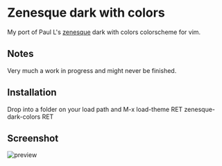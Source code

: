 # Zenesque dark with colors

My port of Paul L's [zenesque](http://www.vim.org/scripts/script.php?script_id=3340) dark with colors colorscheme for vim.

## Notes

Very much a work in progress and might never be finished.

## Installation

Drop into a folder on your load path and M-x load-theme RET zenesque-dark-colors RET

## Screenshot

![preview](https://raw.github.com/darrik/zenesque-theme/master/preview.png "preview")
